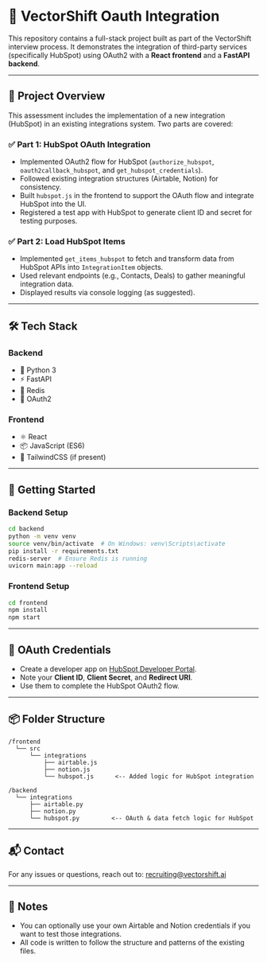 
# 🧩 VectorShift Oauth Integration

This repository contains a full-stack project built as part of the VectorShift interview process. It demonstrates the integration of third-party services (specifically HubSpot) using OAuth2 with a **React frontend** and a **FastAPI backend**.

---

## 📌 Project Overview

This assessment includes the implementation of a new integration (HubSpot) in an existing integrations system. Two parts are covered:

### ✅ Part 1: HubSpot OAuth Integration
- Implemented OAuth2 flow for HubSpot (`authorize_hubspot`, `oauth2callback_hubspot`, and `get_hubspot_credentials`).
- Followed existing integration structures (Airtable, Notion) for consistency.
- Built `hubspot.js` in the frontend to support the OAuth flow and integrate HubSpot into the UI.
- Registered a test app with HubSpot to generate client ID and secret for testing purposes.

### ✅ Part 2: Load HubSpot Items
- Implemented `get_items_hubspot` to fetch and transform data from HubSpot APIs into `IntegrationItem` objects.
- Used relevant endpoints (e.g., Contacts, Deals) to gather meaningful integration data.
- Displayed results via console logging (as suggested).

---

## 🛠️ Tech Stack

### Backend
- 🐍 Python 3
- ⚡ FastAPI
- 🧠 Redis
- 🔐 OAuth2

### Frontend
- ⚛️ React
- 📦 JavaScript (ES6)
- 💅 TailwindCSS (if present)

---

## 🚀 Getting Started

### Backend Setup

```bash
cd backend
python -m venv venv
source venv/bin/activate  # On Windows: venv\Scripts\activate
pip install -r requirements.txt
redis-server  # Ensure Redis is running
uvicorn main:app --reload
```

### Frontend Setup

```bash
cd frontend
npm install
npm start
```

---

## 🔑 OAuth Credentials

- Create a developer app on [HubSpot Developer Portal](https://developers.hubspot.com/).
- Note your **Client ID**, **Client Secret**, and **Redirect URI**.
- Use them to complete the HubSpot OAuth2 flow.

---

## 📦 Folder Structure

```
/frontend
  └── src
      └── integrations
          ├── airtable.js
          ├── notion.js
          └── hubspot.js      <-- Added logic for HubSpot integration

/backend
  └── integrations
      ├── airtable.py
      ├── notion.py
      └── hubspot.py         <-- OAuth & data fetch logic for HubSpot
```

---

## 📬 Contact

For any issues or questions, reach out to: [recruiting@vectorshift.ai](mailto:recruiting@vectorshift.ai)

---

## 📝 Notes

- You can optionally use your own Airtable and Notion credentials if you want to test those integrations.
- All code is written to follow the structure and patterns of the existing files.
